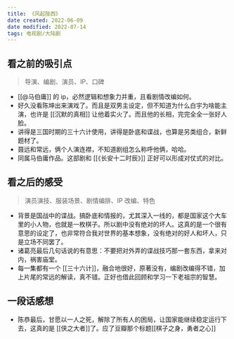 ```yaml
---
title: 《风起陇西》
date created: 2022-06-09
date modified: 2022-07-14
tags: 电视剧/大陆剧
---
```


## 看之前的吸引点

> 导演、编剧、演员、IP、口碑
- [[@马伯庸]] 的 ip，必然逻辑和想象力并重，且看剧情改编如何。
- 好久没看陈坤出来演戏了。而且是双男主设定，但不知道为什么白宇为啥能主演，也许是 [[沉默的真相]] 让他着实火了。而且他的长相，完完全全一张好人脸。
- 讲得是三国时期的三十六计使用，讲得是卧底和谍战，也算是另类组合，新鲜题材了。
- 聂远和常远，俩个人演连襟，不知道剧组怎么称呼他俩，哈哈。
- 同属马伯庸作品。这部剧和 [[《长安十二时辰》]] 正好可以形成对仗式的对比。

## 看之后的感受

> 演员演技、服装场景、剧情编排、IP 改编、特色

- 背景是国战中的谍战。搞卧底和情报的，尤其深入一线的，都是国家这个大车里的小人物，也就是一枚棋子。所以剧中没有绝对的坏人。这真的是一个很有意思的设定了，也非常符合我对世界的基本想象，没有绝对的好人和坏人，只是立场不同罢了。
- 诸葛亮最后几句话说的有意思：不要把对外弄的谍战技巧那一套东西，拿来对内，祸害庙堂。
- 每一集都有一个 [[三十六计]]，融合地很好，原著没有，编剧改编得不错，加上片尾的常远的解读，真不错。正好也借此回顾和学习一下老祖宗的智慧。

## 一段话感想

- 陈恭最后，甘愿以一人之死，解除了所有人的困局，让国家能继续稳定运行下去，这真的是 [[侠之大者]]了。应了豆瓣那个标题[[棋子之身，勇者之心]]
